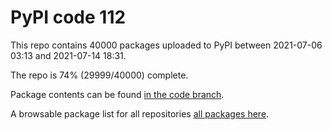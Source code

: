# PyPI code 112

This repo contains 40000 packages uploaded to PyPI between 
2021-07-06 03:13 and 2021-07-14 18:31.

The repo is 74% (29999/40000) complete.

Package contents can be found [in the code branch](https://github.com/pypi-data/pypi-mirror-112/tree/code/packages).

A browsable package list for all repositories [all packages here](https://pypi-data.github.io/website/repositories/pypi-mirror-112).


